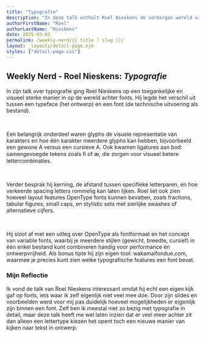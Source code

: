 ```yaml
---
title: "Typografie"
description: "In deze talk onthult Roel Nieskens de verborgen wereld van typografie. Met voorbeelden laat hij zien wat fonts technisch allemaal kunnen, van ligatures tot variable fonts. Een verrassende en visueel sterke introductie in de kracht van letters."
authorFirstName: "Roel"
authorLastName: "Nieskens" 
date: 2025-03-03
permalink: /weekly-nerd/{{ title | slug }}/
layout: _layouts/detail-page.njk
styles: ["detail-page.css"]
---
```



## Weekly Nerd - Roel Nieskens: *Typografie*

In zijn talk over typografie ging Roel Nieskens op een toegankelijke en visueel sterke manier in op de wereld achter fonts. Hij legde het verschil uit tussen een typeface (het ontwerp) en een font (de technische uitvoering als bestand).

<br>

Een belangrijk onderdeel waren glyphs de visuele representatie van karakters en hoe één karakter meerdere glyphs kan hebben, bijvoorbeeld een gewone A versus een cursieve A. Ook kwamen ligatures aan bod: samengevoegde tekens zoals ﬁ of æ, die zorgen voor visueel betere lettercombinaties.

<br>

Verder besprak hij kerning, de afstand tussen specifieke letterparen, en hoe verkeerde spacing letters rommelig kan laten lijken. Roel liet ook zien hoeveel layout features OpenType fonts kunnen bevatten, zoals fractions, tabular figures, small caps, en stylistic sets met sierlijke swashes of alternatieve cijfers.

<br>

Hij sloot af met een uitleg over OpenType als fontformaat en het concept van variable fonts, waarbij je meerdere stijlen (gewicht, breedte, cursief) in één enkel bestand kunt combineren handig voor performance én ontwerpvrijheid. Als bonus tipte hij zijn eigen tool: wakamaifondue.com, waarmee je precies kunt zien welke typografische features een font bevat.

### Mijn Reflectie
Ik vond de talk van Roel Nieskens interessant omdat hij echt een eigen kijk gaf op fonts, iets waar ik zelf eigenlijk niet veel mee doe. Door zijn slides en voorbeelden werd voor mij pas duidelijk hoeveel mogelijkheden er eigenlijk zijn binnen een font. Zelf ben ik meestal niet zo bezig met typografie in detail, maar deze talk heeft me wel laten inzien dat er veel meer achter zit dan alleen een lettertype kiezen het opent toch een nieuwe manier van kijken naar tekst in ontwerp.